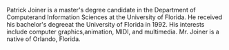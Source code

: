 Patrick Joiner is a master's degree candidate in the Department of Computerand Information Sciences at the University of Florida.  He received his bachelor's degreeat the University of Florida in 1992.  His interests include computer graphics,animation, MIDI, and multimedia.  Mr. Joiner is a native of Orlando, Florida.
